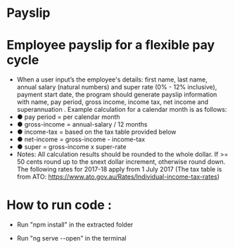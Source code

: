 # Payslip

# Employee payslip for a flexible pay cycle
- When a user input’s the employee&#39;s details: first name, last name, annual salary (natural numbers)
and super rate (0% - 12% inclusive), payment start date, the program should generate payslip
information with name, pay period, gross income, income tax, net income and superannuation .
Example calculation for a calendar month is as follows:
- ● pay period = per calendar month
- ● gross-income = annual-salary / 12 months
- ● income-tax = based on the tax table provided below
- ● net-income = gross-income - income-tax
- ● super = gross-income x super-rate
- Notes: All calculation results should be rounded to the whole dollar. If &gt;= 50 cents round up to the
snext dollar increment, otherwise round down.
The following rates for 2017-18 apply from 1 July 2017 (The tax table is from ATO:
https://www.ato.gov.au/Rates/Individual-income-tax-rates)

# How to run code :
- Run "npm install" in the extracted folder

- Run "ng serve --open" in the terminal 